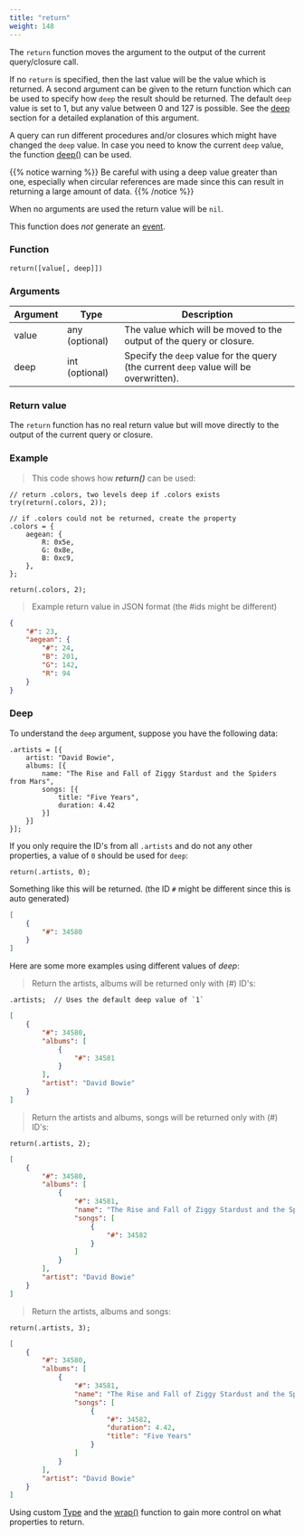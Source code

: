 ```yaml
---
title: "return"
weight: 148
---
```


The `return` function moves the argument to the output of the current query/closure call.

If no `return` is specified, then the last value will be the value which is returned.
A second argument can be given to the return function which can be used to specify how `deep`
the result should be returned. The default `deep` value is set to 1, but any value between 0 and 127 is possible.
See the [deep](#deep) section for a detailed explanation of this argument.

A query can run different procedures and/or closures which might have changed the `deep` value. In case you
need to know the current `deep` value, the function [deep()](../../collection-api/deep) can be used.

{{% notice warning %}}
Be careful with using a deep value greater than one, especially when circular references are made since this can result
in returning a large amount of data.
{{% /notice %}}

When no arguments are used the return value will be `nil`.

This function does *not* generate an [event](../../overview/events).

### Function

`return([value[, deep]])`

### Arguments

Argument | Type | Description
-------- | ---- | -----------
value | any (optional) | The value which will be moved to the output of the query or closure.
deep | int (optional) | Specify the `deep` value for the query (the current `deep` value will be overwritten).

### Return value

The `return` function has no real return value but will move directly
to the output of the current query or closure.

### Example

> This code shows how ***return()*** can be used:

```thingsdb,should_pass
// return .colors, two levels deep if .colors exists
try(return(.colors, 2));

// if .colors could not be returned, create the property
.colors = {
    aegean: {
        R: 0x5e,
        G: 0x8e,
        B: 0xc9,
    },
};

return(.colors, 2);
```

> Example return value in JSON format (the #ids might be different)

```json
{
    "#": 23,
    "aegean": {
        "#": 24,
        "B": 201,
        "G": 142,
        "R": 94
    }
}
```

### Deep

To understand the `deep` argument, suppose you have the following data:

```thingsdb,syntax_only
.artists = [{
    artist: "David Bowie",
    albums: [{
        name: "The Rise and Fall of Ziggy Stardust and the Spiders from Mars",
        songs: [{
            title: "Five Years",
            duration: 4.42
        }]
    }]
}];
```

If you only require the ID's from all `.artists` and do not any other properties, a value of `0` should be used for `deep`:

```thingsdb,syntax_only
return(.artists, 0);
```

Something like this will be returned. (the ID `#` might be different since this is auto generated)

```json
[
    {
        "#": 34580
    }
]
```

Here are some more examples using different values of *deep*:

> Return the artists, albums will be returned only with (#) ID's:

```thingsdb,syntax_only
.artists;  // Uses the default deep value of `1`
```

```json
[
    {
        "#": 34580,
        "albums": [
            {
                "#": 34581
            }
        ],
        "artist": "David Bowie"
    }
]
```

> Return the artists and albums, songs will be returned only with (#) ID's:

```thingsdb,syntax_only
return(.artists, 2);
```

```json
[
    {
        "#": 34580,
        "albums": [
            {
                "#": 34581,
                "name": "The Rise and Fall of Ziggy Stardust and the Spiders from Mars",
                "songs": [
                    {
                        "#": 34582
                    }
                ]
            }
        ],
        "artist": "David Bowie"
    }
]
```

> Return the artists, albums and songs:

```thingsdb,syntax_only
return(.artists, 3);
```

```json
[
    {
        "#": 34580,
        "albums": [
            {
                "#": 34581,
                "name": "The Rise and Fall of Ziggy Stardust and the Spiders from Mars",
                "songs": [
                    {
                        "#": 34582,
                        "duration": 4.42,
                        "title": "Five Years"
                    }
                ]
            }
        ],
        "artist": "David Bowie"
    }
]
```

Using custom [Type](../../data-types/type) and the [wrap()](../../data-types/thing/wrap) function to gain more control on what properties to return.
